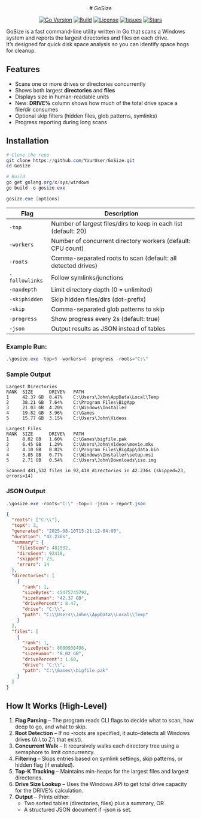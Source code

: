 <div align="center"> 
# GoSize

[![Go Version](https://img.shields.io/github/go-mod/go-version/xBen-Harveyx/GoSize)](https://golang.org/dl/)
[![Build](https://img.shields.io/github/actions/workflow/status/xBen-Harveyx/GoSize/go.yml?label=build)](https://github.com/xBen-Harveyx/GoSize/actions)
[![License](https://img.shields.io/github/license/xBen-Harveyx/GoSize)](LICENSE)
[![Issues](https://img.shields.io/github/issues/xBen-Harveyx/GoSize)](https://github.com/xBen-Harveyx/GoSize/issues)
[![Stars](https://img.shields.io/github/stars/xBen-Harveyx/GoSize?style=social)](https://github.com/xBen-Harveyx/GoSize/stargazers)
</div>

GoSize is a fast command-line utility written in Go that scans a Windows system and reports the largest directories and files on each drive.  
It’s designed for quick disk space analysis so you can identify space hogs for cleanup.


## Features
- Scans one or more drives or directories concurrently
- Shows both largest **directories** and **files**
- Displays size in human-readable units
- New: **DRIVE%** column shows how much of the total drive space a file/dir consumes
- Optional skip filters (hidden files, glob patterns, symlinks)
- Progress reporting during long scans


## Installation
```powershell
# Clone the repo
git clone https://github.com/YourUser/GoSize.git
cd GoSize

# Build
go get golang.org/x/sys/windows
go build -o gosize.exe

gosize.exe [options]
```

| Flag           | Description                                                     |
| -------------- | --------------------------------------------------------------- |
| `-top`         | Number of largest files/dirs to keep in each list (default: 20) |
| `-workers`     | Number of concurrent directory workers (default: CPU count)     |
| `-roots`       | Comma-separated roots to scan (default: all detected drives)    |
| `-followlinks` | Follow symlinks/junctions                                       |
| `-maxdepth`    | Limit directory depth (0 = unlimited)                           |
| `-skiphidden`  | Skip hidden files/dirs (dot-prefix)                             |
| `-skip`        | Comma-separated glob patterns to skip                           |
| `-progress`    | Show progress every 2s (default: true)                          |
| `-json`	     | Output results as JSON instead of tables                        |

### Example Run:
```PowerShell
.\gosize.exe -top=5 -workers=8 -progress -roots="C:\"
```

### Sample Output
```
Largest Directories
RANK  SIZE      DRIVE%   PATH
1     42.37 GB  8.47%    C:\Users\John\AppData\Local\Temp
2     38.21 GB  7.64%    C:\Program Files\BigApp
3     21.03 GB  4.20%    C:\Windows\Installer
4     19.82 GB  3.96%    C:\Games
5     15.77 GB  3.15%    C:\Users\John\Videos

Largest Files
RANK  SIZE      DRIVE%   PATH
1     8.02 GB   1.60%    C:\Games\bigfile.pak
2     6.45 GB   1.29%    C:\Users\John\Videos\movie.mkv
3     4.10 GB   0.82%    C:\Program Files\BigApp\data.bin
4     3.85 GB   0.77%    C:\Windows\Installer\setup.msi
5     2.71 GB   0.54%    C:\Users\John\Downloads\iso.img

Scanned 481,532 files in 92,418 directories in 42.236s (skipped=23, errors=14)
```

### JSON Output

```PowerShell
.\gosize.exe -roots="C:\" -top=3 -json > report.json
```

```json
{
  "roots": ["C:\\"],
  "topK": 3,
  "generated": "2025-08-10T15:21:12-04:00",
  "duration": "42.236s",
  "summary": {
    "filesSeen": 481532,
    "dirsSeen": 92418,
    "skipped": 23,
    "errors": 14
  },
  "directories": [
    {
      "rank": 1,
      "sizeBytes": 45475745792,
      "sizeHuman": "42.37 GB",
      "drivePercent": 8.47,
      "drive": "C:\\",
      "path": "C:\\Users\\John\\AppData\\Local\\Temp"
    }
  ],
  "files": [
    {
      "rank": 1,
      "sizeBytes": 8600938496,
      "sizeHuman": "8.02 GB",
      "drivePercent": 1.60,
      "drive": "C:\\",
      "path": "C:\\Games\\bigfile.pak"
    }
  ]
}
```

## How It Works (High-Level)
1. **Flag Parsing** – The program reads CLI flags to decide what to scan, how deep to go, and what to skip.
2. **Root Detection** – If no -roots are specified, it auto-detects all Windows drives (A:\ to Z:\ that exist).
3. **Concurrent Walk** – It recursively walks each directory tree using a semaphore to limit concurrency.
4. **Filtering** – Skips entries based on symlink settings, skip patterns, or hidden flag (if enabled).
5. **Top-K Tracking** – Maintains min-heaps for the largest files and largest directories.
6. **Drive Size Lookup** – Uses the Windows API to get total drive capacity for the DRIVE% calculation.
7. **Output** – Prints either:
    - Two sorted tables (directories, files) plus a summary, OR
    - A structured JSON document if -json is set.
